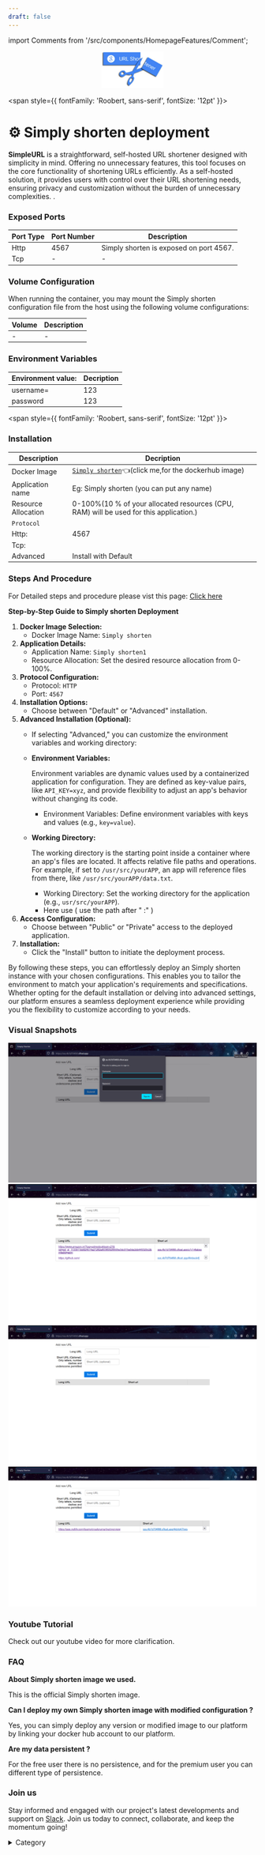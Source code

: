 ```yaml
---
draft: false
---
```

import Comments from '/src/components/HomepageFeatures/Comment';

<p align="center">
  <img src="/img/ssca.png" alt="Alt Text" width="25%"/>
</p> 


<span style={{ fontFamily: 'Roobert, sans-serif', fontSize: '12pt' }}>

# ⚙️ Simply shorten deployment


**SimpleURL** is a straightforward, self-hosted URL shortener designed with simplicity in mind. Offering no unnecessary features, this tool focuses on the core functionality of shortening URLs efficiently. As a self-hosted solution, it provides users with control over their URL shortening needs, ensuring privacy and customization without the burden of unnecessary complexities.
.

### Exposed Ports

| Port Type | Port Number | Description                                     |
| --------- | ----------- | ----------------------------------------------- |
| Http      | 4567         | Simply shorten is exposed on port 4567.                   |
| Tcp       | -           | -             |

### Volume Configuration

When running the container, you may mount the Simply shorten configuration file from the host using the following volume configurations:

| Volume                                      | Description                                     |
| ------------------------------------------- | ----------------------------------------------- |
|-  | - |


### Environment Variables


|   **Environment value:**          | Decription                                                                                                               | 
| --------------------- | ------                                                                                                                   | 
|username=    |  123                            |
|password   |  123                              |

</span>


<span style={{ fontFamily: 'Roobert, sans-serif', fontSize: '12pt' }}>

### Installation

|  Description          | Decription                                                                                                               | 
| --------------------- | ------                                                                                                                   | 
| Docker Image          |   [`Simply shorten`](https://hub.docker.com/r/draganczukp/simply-shorten)👈(click me,for the dockerhub image)                       |
| Application name      |  Eg: Simply shorten (you can put any name)                                                                                        | 
| Resource Allocation   |  0-100%(10 % of your allocated resources (CPU, RAM) will be used for this application.)                                  | 
| `Protocol`            |                                                                                                                          | 
|  Http:                | 4567                                                                                                                    |
|  Tcp:                 |                                                                                                                          | 
|    Advanced           |    Install with Default                                                                                                  |



### Steps And Procedure

For Detailed steps and procedure please vist this page: [Click here](https://techscaleinfinite.github.io/introduction/cloud-float/Steps%20and%20procedure)



**Step-by-Step Guide to Simply shorten Deployment**

1. **Docker Image Selection:**
   * Docker Image Name: `Simply shorten`
2. **Application Details:**
   * Application Name: `Simply shorten1`
   * Resource Allocation: Set the desired resource allocation from 0-100%.
3. **Protocol Configuration:**
   * Protocol: `HTTP`
   * Port: `4567`
4. **Installation Options:**
   * Choose between "Default" or "Advanced" installation.
5. **Advanced Installation (Optional):**
   * If selecting "Advanced," you can customize the environment variables and working directory:
   *   **Environment Variables:**

       Environment variables are dynamic values used by a containerized application for configuration. They are defined as key-value pairs, like `API_KEY=xyz`, and provide flexibility to adjust an app's behavior without changing its code.

       * Environment Variables: Define environment variables with keys and values (e.g., `key=value`).
   *   **Working Directory:**

       The working directory is the starting point inside a container where an app's files are located. It affects relative file paths and operations. For example, if set to `/usr/src/yourAPP`, an app will reference files from there, like `/usr/src/yourAPP/data.txt`.

       * Working Directory: Set the working directory for the application (e.g., `usr/src/yourAPP`).
       * Here use ( use the path after   " :"  )
6. **Access Configuration:**
   * Choose between "Public" or "Private" access to the deployed application.
7. **Installation:**
   * Click the "Install" button to initiate the deployment process.

By following these steps, you can effortlessly deploy an Simply shorten instance with your chosen configurations. This enables you to tailor the environment to match your application's requirements and specifications. Whether opting for the default installation or delving into advanced settings, our platform ensures a seamless deployment experience while providing you the flexibility to customize according to your needs.

### Visual Snapshots
![Alt Text](/img/n1.png)
![Alt Text](/img/n2.png)
![Alt Text](/img/n3.png)
![Alt Text](/img/n4.png)



### Youtube Tutorial&#x20;

Check out our youtube video for more clarification.


### FAQ

**About Simply shorten image we used.**

This is the official Simply shorten image.

**Can I deploy my own Simply shorten image with modified configuration ?**

Yes, you can simply deploy any version or modified image to our platform by linking your docker hub account to our platform.

**Are my data persistent ?**

For the free user there is no persistence, and for the premium user you can different type of persistence.

### Join us

Stay informed and engaged with our project's latest developments and support on [Slack](https://app.slack.com/client/T04QS32JX6E/C04QKEWE146). Join us today to connect, collaborate, and keep the momentum going!&#x20;

<details>

<summary>Category</summary>

Kubernetes, cloud computing, DevOps, cloud services, hosting platform, container orchestration, cloud infrastructure, cloud deployment, cloud management, cloud technology, cloud solutions, Simply shorten

</details>

</span>


<Comments />